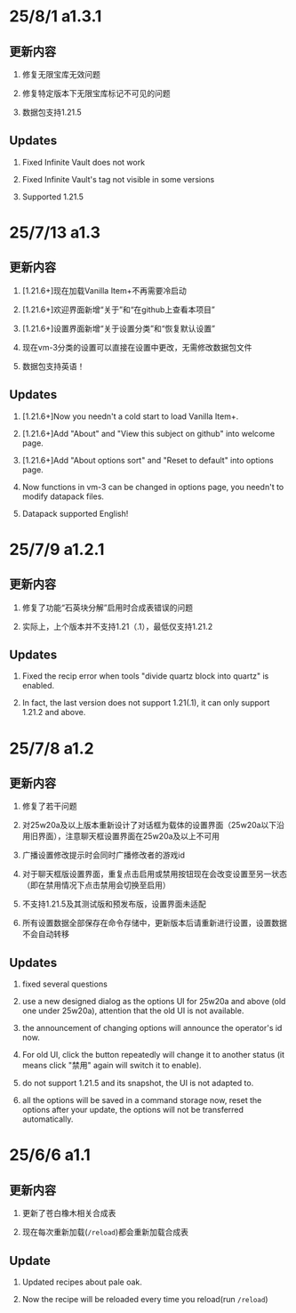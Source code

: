 # 25/8/1 a1.3.1

## 更新内容

1. 修复无限宝库无效问题

2. 修复特定版本下无限宝库标记不可见的问题

3. 数据包支持1.21.5

## Updates

1. Fixed Infinite Vault does not work

2. Fixed Infinite Vault's tag not visible in some versions

3. Supported 1.21.5

# 25/7/13 a1.3

## 更新内容

1. \[1.21.6+\]现在加载Vanilla Item+不再需要冷启动

2. \[1.21.6+\]欢迎界面新增“关于”和“在github上查看本项目”

3. \[1.21.6+\]设置界面新增“关于设置分类”和“恢复默认设置”

4. 现在vm-3分类的设置可以直接在设置中更改，无需修改数据包文件

5. 数据包支持英语！

## Updates

1. \[1.21.6+\]Now you needn't a cold start to load Vanilla Item+.

2. \[1.21.6+\]Add "About" and "View this subject on github" into welcome page.

3. \[1.21.6+\]Add "About options sort" and "Reset to default" into options page.

4. Now functions in vm-3 can be changed in options page, you needn't to modify datapack files.

5. Datapack supported English!

# 25/7/9 a1.2.1

## 更新内容

1. 修复了功能“石英块分解”启用时合成表错误的问题

2. 实际上，上个版本并不支持1.21（.1），最低仅支持1.21.2

## Updates

1. Fixed the recip error when tools "divide quartz block into quartz" is enabled.

2. In fact, the last version does not support 1.21(.1), it can only support 1.21.2 and above.

# 25/7/8 a1.2

## 更新内容

1. 修复了若干问题

2. 对25w20a及以上版本重新设计了对话框为载体的设置界面（25w20a以下沿用旧界面），注意聊天框设置界面在25w20a及以上不可用

3. 广播设置修改提示时会同时广播修改者的游戏id

4. 对于聊天框版设置界面，重复点击启用或禁用按钮现在会改变设置至另一状态（即在禁用情况下点击禁用会切换至启用）

5. 不支持1.21.5及其测试版和预发布版，设置界面未适配

6. 所有设置数据全部保存在命令存储中，更新版本后请重新进行设置，设置数据不会自动转移

## Updates

1. fixed several questions

2. use a new designed dialog as the options UI for 25w20a and above (old one under 25w20a), attention that the old UI is not available.

3. the announcement of changing options will announce the operator's id now.

4. For old UI, click the button repeatedly will change it to another status (it means click "禁用" again will switch it to enable).

5. do not support 1.21.5 and its snapshot, the UI is not adapted to.

6. all the options will be saved in a command storage now, reset the options after your update, the options will not be transferred automatically.

# 25/6/6 a1.1

## 更新内容

1. 更新了苍白橡木相关合成表

2. 现在每次重新加载\(`/reload`\)都会重新加载合成表

## Update

1. Updated recipes about pale oak.

2. Now the recipe will be reloaded every time you reload\(run `/reload`\)